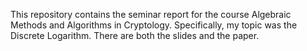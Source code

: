 This repository contains the seminar report for the course Algebraic Methods and Algorithms in Cryptology. Specifically, my topic was the Discrete Logarithm. There are both the slides and the paper.